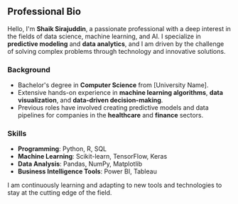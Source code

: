 ## Professional Bio

Hello, I'm **Shaik Sirajuddin**, a passionate professional with a deep interest in the fields of data science, machine learning, and AI. I specialize in **predictive modeling** and **data analytics**, and I am driven by the challenge of solving complex problems through technology and innovative solutions.

### Background
- Bachelor's degree in **Computer Science** from [University Name].
- Extensive hands-on experience in **machine learning algorithms**, **data visualization**, and **data-driven decision-making**.
- Previous roles have involved creating predictive models and data pipelines for companies in the **healthcare** and **finance** sectors.

### Skills
- **Programming**: Python, R, SQL
- **Machine Learning**: Scikit-learn, TensorFlow, Keras
- **Data Analysis**: Pandas, NumPy, Matplotlib
- **Business Intelligence Tools**: Power BI, Tableau

I am continuously learning and adapting to new tools and technologies to stay at the cutting edge of the field.
